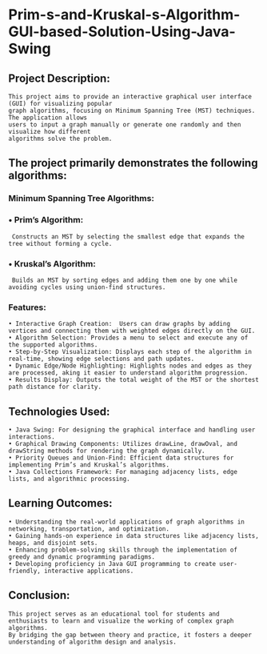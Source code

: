# Prim-s-and-Kruskal-s-Algorithm-GUI-based-Solution-Using-Java-Swing

## Project Description: </b>
    This project aims to provide an interactive graphical user interface (GUI) for visualizing popular
    graph algorithms, focusing on Minimum Spanning Tree (MST) techniques. The application allows
    users to input a graph manually or generate one randomly and then visualize how different
    algorithms solve the problem. 
    
## The project primarily demonstrates the following algorithms:</b>

### Minimum Spanning Tree Algorithms:</b>

### • Prim’s Algorithm: 
     Constructs an MST by selecting the smallest edge that expands the tree without forming a cycle.

### • Kruskal’s Algorithm:
     Builds an MST by sorting edges and adding them one by one while avoiding cycles using union-find structures. 

### Features:
    • Interactive Graph Creation:  Users can draw graphs by adding vertices and connecting them with weighted edges directly on the GUI. 
    • Algorithm Selection: Provides a menu to select and execute any of the supported algorithms. 
    • Step-by-Step Visualization: Displays each step of the algorithm in real-time, showing edge selections and path updates. 
    • Dynamic Edge/Node Highlighting: Highlights nodes and edges as they are processed, aking it easier to understand algorithm progression. 
    • Results Display: Outputs the total weight of the MST or the shortest path distance for clarity. 

## Technologies Used:
    • Java Swing: For designing the graphical interface and handling user interactions. 
    • Graphical Drawing Components: Utilizes drawLine, drawOval, and drawString methods for rendering the graph dynamically. 
    • Priority Queues and Union-Find: Efficient data structures for implementing Prim’s and Kruskal’s algorithms. 
    • Java Collections Framework: For managing adjacency lists, edge lists, and algorithmic processing. 

## Learning Outcomes: 
    • Understanding the real-world applications of graph algorithms in networking, transportation, and optimization. 
    • Gaining hands-on experience in data structures like adjacency lists, heaps, and disjoint sets. 
    • Enhancing problem-solving skills through the implementation of greedy and dynamic programming paradigms. 
    • Developing proficiency in Java GUI programming to create user-friendly, interactive applications. 

## Conclusion:</b>
    This project serves as an educational tool for students and enthusiasts to learn and visualize the working of complex graph algorithms. 
    By bridging the gap between theory and practice, it fosters a deeper understanding of algorithm design and analysis.
